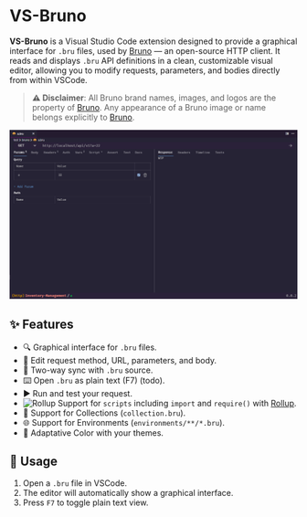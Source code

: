 # VS-Bruno

**VS-Bruno** is a Visual Studio Code extension designed to provide a graphical interface for `.bru` files, used by [Bruno](https://usebruno.com/) — an open-source HTTP client. It reads and displays `.bru` API definitions in a clean, customizable visual editor, allowing you to modify requests, parameters, and bodies directly from within VSCode.

> **⚠️ Disclaimer**: All Bruno brand names, images, and logos are the property of [Bruno](https://usebruno.com/). Any appearance of a Bruno image or name belongs explicitly to [Bruno](https://usebruno.com/).

![Bruno UI Preview](./assets/screenshot-1.png) <!-- Optional: Add a screenshot -->

## ✨ Features

- 🔍 Graphical interface for `.bru` files.
- 📝 Edit request method, URL, parameters, and body.
- 🔄 Two-way sync with `.bru` source.
- ⌨️ Open `.bru` as plain text (F7) (todo).
- ▶️ Run and test your request.
- <img src="https://rollupjs.org/favicon.png" alt="Rollup" width="17"/> Support for `scripts` including `import` and `require()` with [Rollup](https://rollupjs.org/).
- 📂 Support for Collections (`collection.bru`).
- 🌐 Support for Environments (`environments/**/*.bru`).
- 🎨 Adaptative Color with your themes.

## 🧠 Usage

1. Open a `.bru` file in VSCode.
2. The editor will automatically show a graphical interface.
3. Press `F7` to toggle plain text view.